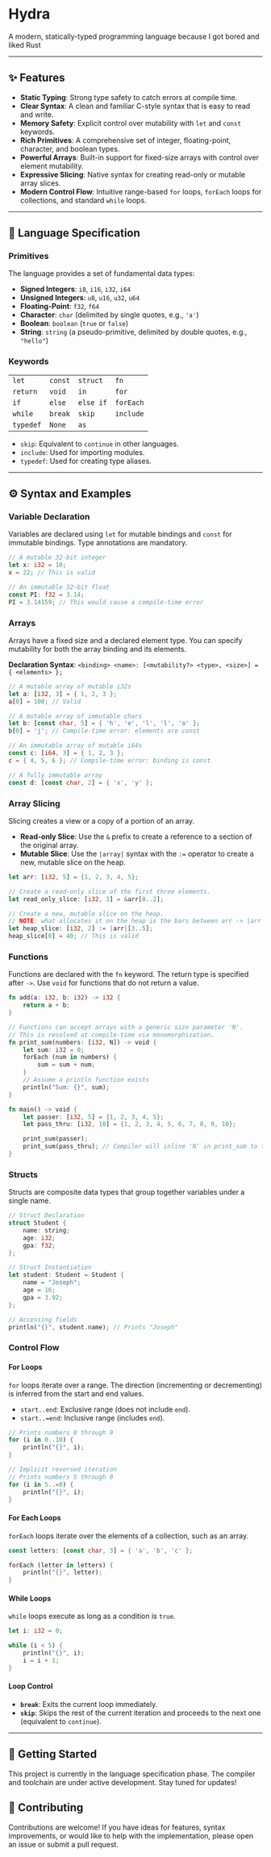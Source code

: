 # Hydra

A modern, statically-typed programming language because I got bored and liked Rust

***

## ✨ Features

* **Static Typing**: Strong type safety to catch errors at compile time.
* **Clear Syntax**: A clean and familiar C-style syntax that is easy to read and write.
* **Memory Safety**: Explicit control over mutability with `let` and `const` keywords.
* **Rich Primitives**: A comprehensive set of integer, floating-point, character, and boolean types.
* **Powerful Arrays**: Built-in support for fixed-size arrays with control over element mutability.
* **Expressive Slicing**: Native syntax for creating read-only or mutable array slices.
* **Modern Control Flow**: Intuitive range-based `for` loops, `forEach` loops for collections, and standard `while` loops.

***

## 📜 Language Specification

### Primitives

The language provides a set of fundamental data types:

* **Signed Integers**: `i8`, `i16`, `i32`, `i64`
* **Unsigned Integers**: `u8`, `u16`, `u32`, `u64`
* **Floating-Point**: `f32`, `f64`
* **Character**: `char` (delimited by single quotes, e.g., `'a'`)
* **Boolean**: `boolean` (`true` or `false`)
* **String**: `string` (a pseudo-primitive, delimited by double quotes, e.g., `"hello"`)

### Keywords

|           |           |           |           |
| :-------- | :-------- | :-------- | :-------- |
| `let`     | `const`   | `struct`  | `fn`      |
| `return`  | `void`    | `in`      | `for`     |
| `if`      | `else`    | `else if` | `forEach` |
| `while`   | `break`   | `skip`    | `include` |
| `typedef` | `None`    | `as`      |           |

* `skip`: Equivalent to `continue` in other languages.
* `include`: Used for importing modules.
* `typedef`: Used for creating type aliases.

***

## ⚙️ Syntax and Examples

### Variable Declaration

Variables are declared using `let` for mutable bindings and `const` for immutable bindings. Type annotations are mandatory.

```rust
// A mutable 32-bit integer
let x: i32 = 10;
x = 22; // This is valid

// An immutable 32-bit float
const PI: f32 = 3.14;
PI = 3.14159; // This would cause a compile-time error
```

### Arrays

Arrays have a fixed size and a declared element type. You can specify mutability for both the array binding and its elements.

**Declaration Syntax**: `<binding> <name>: [<mutability?> <type>, <size>] = { <elements> };`

```rust
// A mutable array of mutable i32s
let a: [i32, 3] = { 1, 2, 3 };
a[0] = 100; // Valid

// A mutable array of immutable chars
let b: [const char, 5] = { 'h', 'e', 'l', 'l', 'o' };
b[0] = 'j'; // Compile-time error: elements are const

// An immutable array of mutable i64s
const c: [i64, 3] = { 1, 2, 3 };
c = { 4, 5, 6 }; // Compile-time error: binding is const

// A fully immutable array
const d: [const char, 2] = { 'x', 'y' };
```

### Array Slicing

Slicing creates a view or a copy of a portion of an array.

* **Read-only Slice**: Use the `&` prefix to create a reference to a section of the original array.
* **Mutable Slice**: Use the `|array|` syntax with the `:=` operator to create a new, mutable slice on the heap.

```rust
let arr: [i32, 5] = {1, 2, 3, 4, 5};

// Create a read-only slice of the first three elements.
let read_only_slice: [i32, 3] = &arr[0..2];

// Create a new, mutable slice on the heap.
// NOTE: what allocates it on the heap is the bars between arr -> |arr|
let heap_slice: [i32, 2] := |arr|[3..5];
heap_slice[0] = 40; // This is valid
```

### Functions

Functions are declared with the `fn` keyword. The return type is specified after `->`. Use `void` for functions that do not return a value.

```rust
fn add(a: i32, b: i32) -> i32 {
    return a + b;
}

// Functions can accept arrays with a generic size parameter 'N'.
// This is resolved at compile-time via monomorphization.
fn print_sum(numbers: [i32, N]) -> void {
    let sum: i32 = 0;
    forEach (num in numbers) {
        sum = sum + num;
    }
    // Assume a println function exists
    println("Sum: {}", sum);
}

fn main() -> void {
    let passer: [i32, 5] = {1, 2, 3, 4, 5};
    let pass_thru: [i32, 10] = {1, 2, 3, 4, 5, 6, 7, 8, 9, 10};

    print_sum(passer);
    print_sum(pass_thru); // Compiler will inline 'N' in print_sum to the size of the passer and pass_thru variables
}
```

### Structs

Structs are composite data types that group together variables under a single name.

```rust
// Struct Declaration
struct Student {
    name: string;
    age: i32;
    gpa: f32;
};

// Struct Instantiation
let student: Student = Student {
    name = "Joseph";
    age = 16;
    gpa = 3.92;
};

// Accessing fields
println("{}", student.name); // Prints "Joseph"
```

### Control Flow

#### For Loops

`for` loops iterate over a range. The direction (incrementing or decrementing) is inferred from the start and end values.

* `start..end`: Exclusive range (does not include `end`).
* `start..=end`: Inclusive range (includes `end`).

```rust
// Prints numbers 0 through 9
for (i in 0..10) {
    println("{}", i);
}

// Implicit reversed iteration
// Prints numbers 5 through 0
for (i in 5..=0) {
    println("{}", i);
}
```

#### For Each Loops

`forEach` loops iterate over the elements of a collection, such as an array.

```rust
const letters: [const char, 3] = { 'a', 'b', 'c' };

forEach (letter in letters) {
    println("{}", letter);
}
```

#### While Loops

`while` loops execute as long as a condition is `true`.

```rust
let i: i32 = 0;

while (i < 5) {
    println("{}", i);
    i = i + 1;
}
```

#### Loop Control

* **`break`**: Exits the current loop immediately.
* **`skip`**: Skips the rest of the current iteration and proceeds to the next one (equivalent to `continue`).

***

## 🚀 Getting Started

This project is currently in the language specification phase. The compiler and toolchain are under active development. Stay tuned for updates!

## 🤝 Contributing

Contributions are welcome! If you have ideas for features, syntax improvements, or would like to help with the implementation, please open an issue or submit a pull request.

